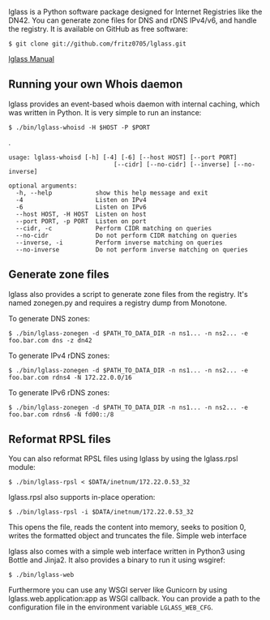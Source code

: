 lglass is a Python software package designed for Internet Registries like the DN42. You can generate zone files for DNS and rDNS IPv4/v6, and handle the registry. It is available on GitHub as free software:

    $ git clone git://github.com/fritz0705/lglass.git

[lglass Manual](http://lglass.flonet.dn42/)

## Running your own Whois daemon

lglass provides an event-based whois daemon with internal caching, which was written in Python. It is very simple to run an instance:

    $ ./bin/lglass-whoisd -H $HOST -P $PORT

.

    usage: lglass-whoisd [-h] [-4] [-6] [--host HOST] [--port PORT]
                                 [--cidr] [--no-cidr] [--inverse] [--no-inverse]

    optional arguments:
      -h, --help            show this help message and exit
      -4                    Listen on IPv4
      -6                    Listen on IPv6
      --host HOST, -H HOST  Listen on host
      --port PORT, -p PORT  Listen on port
      --cidr, -c            Perform CIDR matching on queries
      --no-cidr             Do not perform CIDR matching on queries
      --inverse, -i         Perform inverse matching on queries
      --no-inverse          Do not perform inverse matching on queries


## Generate zone files

lglass also provides a script to generate zone files from the registry. It's named zonegen.py and requires a registry dump from Monotone.

To generate DNS zones:

    $ ./bin/lglass-zonegen -d $PATH_TO_DATA_DIR -n ns1... -n ns2... -e foo.bar.com dns -z dn42

To generate IPv4 rDNS zones:

    $ ./bin/lglass-zonegen -d $PATH_TO_DATA_DIR -n ns1... -n ns2... -e foo.bar.com rdns4 -N 172.22.0.0/16

To generate IPv6 rDNS zones:

    $ ./bin/lglass-zonegen -d $PATH_TO_DATA_DIR -n ns1... -n ns2... -e foo.bar.com rdns6 -N fd00::/8

## Reformat RPSL files

You can also reformat RPSL files using lglass by using the lglass.rpsl module:

    $ ./bin/lglass-rpsl < $DATA/inetnum/172.22.0.53_32

lglass.rpsl also supports in-place operation:

    $ ./bin/lglass-rpsl -i $DATA/inetnum/172.22.0.53_32

This opens the file, reads the content into memory, seeks to position 0, writes the formatted object and truncates the file.
Simple web interface

lglass also comes with a simple web interface written in Python3 using Bottle and Jinja2. It also provides a binary to run it using wsgiref:

    $ ./bin/lglass-web

Furthermore you can use any WSGI server like Gunicorn by using lglass.web.application:app as WSGI callback. You can provide a path to the configuration file in the environment variable `LGLASS_WEB_CFG`.

